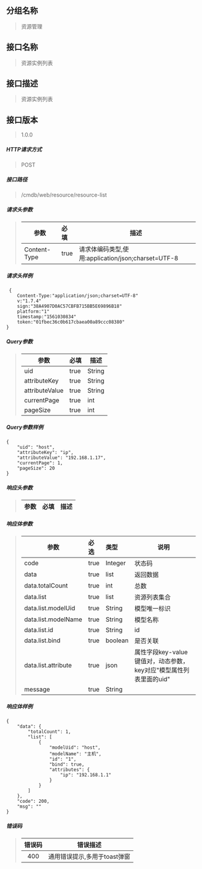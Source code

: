 ## 分组名称
> 资源管理

## 接口名称
> 资源实例列表

## 接口描述
> 资源实例列表

## 接口版本

> 1.0.0

##### HTTP请求方式

> POST

##### 接口路径
> /cmdb/web/resource/resource-list

##### 请求头参数
> | 参数       | 必填 | 描述            |
> | ---------- | :--- |  --------------- |
> | Content-Type |true|请求体编码类型,使用:application/json;charset=UTF-8|

##### 请求头样例
```
 {
    Content-Type:"application/json;charset=UTF-8"
    v:"1.7.4"
    sign:"38A4907D0AC57CBFB715BB5E69896B18"
    platform:"1"
    timestamp:"1561030834"
    token:"01fbec36c0b617cbaea00a89ccc08380"
}
```

##### Query参数
> | 参数       | 必填 | 描述            |
> | ---------- | :--- |  --------------- |
> | uid |true|String|模型唯一标识|
> | attributeKey |true|String|资源属性字段|
> | attributeValue |true|String|资源属性值|
> | currentPage |true|int|当前页数|
> | pageSize |true|int|每页大小|


##### Query参数样例
```
{
    "uid": "host",
    "attributeKey": "ip",
    "attributeValue": "192.168.1.17",
    "currentPage": 1,
    "pageSize": 20
}
```

##### 响应头参数
> | 参数       | 必填 | 描述            |
> | ---------- | :--- |  --------------- |

##### 响应体参数
> | 参数       | 必选 | 类型 | 说明            |
> | ---------- | :--- | :--- | --------------- |
> | code |true|Integer|状态码|
> | data |true|list|返回数据|
> | data.totalCount |true|int|总数|
> | data.list |true|list|资源列表集合|
> | data.list.modelUid |true|String|模型唯一标识|
> | data.list.modelName |true|String|模型名称|
> | data.list.id |true|String|id|
> | data.list.bind |true|boolean|是否关联|
> | data.list.attribute |true|json|属性字段key-value键值对，动态参数，key对应"模型属性列表里面的uid"|
> | message |true|String| |


##### 响应体样例
```
{
    "data": {
        "totalCount": 1,
        "list": [
            {
                "modelUid": "host",
                "modelName": "主机",
                "id": "1",
                "bind": true,
                "attributes": {
                    "ip": "192.168.1.1"
                }
            }
        ]
    },
    "code": 200,
    "msg": ""
}
```
##### 错误码
> | 错误码      |错误描述|
> | :----------: | :---------------: |
> | 400 |通用错误提示,多用于toast弹窗|